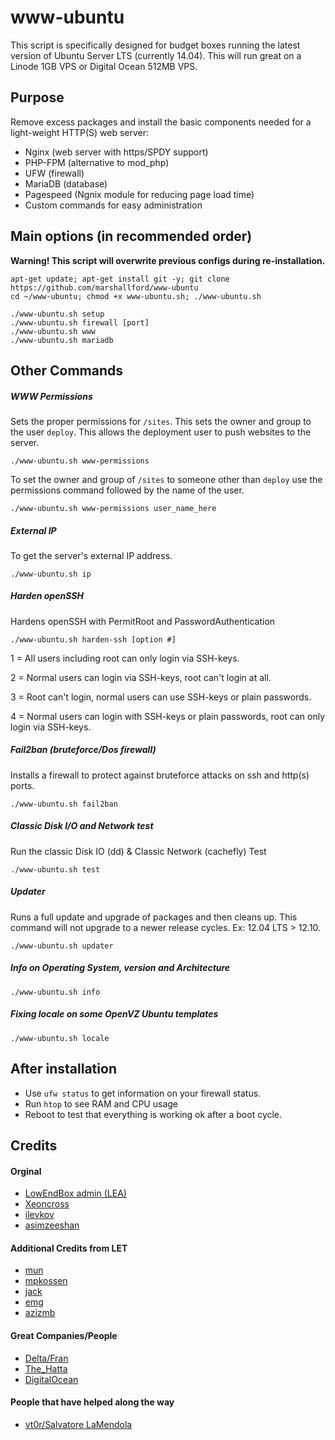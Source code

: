 # www-ubuntu

This script is specifically designed for budget boxes running the latest version of Ubuntu Server LTS (currently 14.04). This will run great on a Linode 1GB VPS or Digital Ocean 512MB VPS.

## Purpose

Remove excess packages and install the basic components needed for a light-weight HTTP(S) web server:

 - Nginx (web server with https/SPDY support)
 - PHP-FPM (alternative to mod_php)
 - UFW (firewall)
 - MariaDB (database)
 - Pagespeed (Ngnix module for reducing page load time)
 - Custom commands for easy administration

## Main options (in recommended order)

**Warning! This script will overwrite previous configs during re-installation.**

	apt-get update; apt-get install git -y; git clone https://github.com/marshallford/www-ubuntu
	cd ~/www-ubuntu; chmod +x www-ubuntu.sh; ./www-ubuntu.sh

	./www-ubuntu.sh setup
	./www-ubuntu.sh firewall [port]
	./www-ubuntu.sh www
	./www-ubuntu.sh mariadb

## Other Commands

##### WWW Permissions

Sets the proper permissions for `/sites`. This sets the owner and group to the user `deploy`. This allows the deployment user to push websites to the server.

	./www-ubuntu.sh www-permissions

To set the owner and group of `/sites` to someone other than `deploy` use the permissions command followed by the name of the user.

	./www-ubuntu.sh www-permissions user_name_here

##### External IP

To get the server's external IP address.

	./www-ubuntu.sh ip

##### Harden openSSH

Hardens openSSH with PermitRoot and PasswordAuthentication

	./www-ubuntu.sh harden-ssh [option #]

1 = All users including root can only login via SSH-keys.

2 = Normal users can login via SSH-keys, root can't login at all.

3 = Root can't login, normal users can use SSH-keys or plain passwords.

4 = Normal users can login with SSH-keys or plain passwords, root can only login via SSH-keys.

##### Fail2ban (bruteforce/Dos firewall)

Installs a firewall to protect against bruteforce attacks on ssh and http(s) ports.

	./www-ubuntu.sh fail2ban

##### Classic Disk I/O and Network test

Run the classic Disk IO (dd) & Classic Network (cachefly) Test

	./www-ubuntu.sh test

##### Updater

Runs a full update and upgrade of packages and then cleans up. This command will not upgrade to a newer release cycles. Ex: 12.04 LTS > 12.10.

	./www-ubuntu.sh updater

##### Info on Operating System, version and Architecture

	./www-ubuntu.sh info

##### Fixing locale on some OpenVZ Ubuntu templates

	./www-ubuntu.sh locale

## After installation

- Use `ufw status` to get information on your firewall status.
- Run `htop` to see RAM and CPU usage
- Reboot to test that everything is working ok after a boot cycle.

## Credits

#### Orginal

- [LowEndBox admin (LEA)](https://github.com/lowendbox/lowendscript)
- [Xeoncross](https://github.com/Xeoncross/lowendscript)
- [ilevkov](https://github.com/ilevkov/lowendscript)
- [asimzeeshan](https://github.com/asimzeeshan)

#### Additional Credits from LET

- [mun](http://lowendtalk.com/profile/7133/Mun)
- [mpkossen](http://lowendtalk.com/profile/3071/mpkossen)
- [jack](http://lowendtalk.com/profile/522/Jack)
- [emg](http://lowendtalk.com/profile/13220/emg)
- [azizmb](http://lowendtalk.com/profile/3240/azizmb)

#### Great Companies/People

- [Delta/Fran](http://buyvm.net)
- [The_Hatta](http://wiki.frantech.ca/doku.php/irc:main)
- [DigitalOcean](http://digitalocean.com)

#### People that have helped along the way

- [vt0r/Salvatore LaMendola](https://github.com/jogfsovt/)
